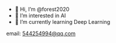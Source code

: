 - 👋 Hi, I’m @forest2020
- 👀 I’m interested in AI
- 🌱 I’m currently learning Deep Learning

email: 544254994@qq.com
<!---
forest2020/forest2020 is a ✨ special ✨ repository because its `README.md` (this file) appears on your GitHub profile.
You can click the Preview link to take a look at your changes.
--->
